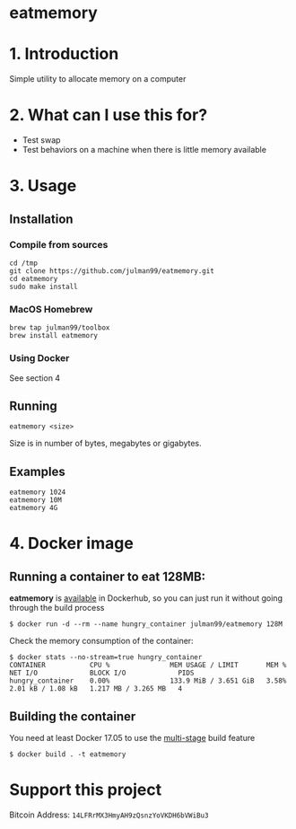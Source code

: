eatmemory
=========

# 1. Introduction
Simple utility to allocate memory on a computer

# 2. What can I use this for?
- Test swap
- Test behaviors on a machine when there is little memory available

# 3. Usage

## Installation

### Compile from sources

```
cd /tmp
git clone https://github.com/julman99/eatmemory.git
cd eatmemory
sudo make install
```

### MacOS Homebrew
```
brew tap julman99/toolbox
brew install eatmemory
```

### Using Docker

See section 4

## Running

```
eatmemory <size>
```

Size is in number of bytes, megabytes or gigabytes.

## Examples

```
eatmemory 1024
eatmemory 10M
eatmemory 4G
```

# 4. Docker image

## Running a container to eat 128MB:

**eatmemory** is [available](https://hub.docker.com/r/julman99/eatmemory) in Dockerhub, so you can just run it without going
through the build process

```
$ docker run -d --rm --name hungry_container julman99/eatmemory 128M
```

Check the memory consumption of the container:

```
$ docker stats --no-stream=true hungry_container
CONTAINER           CPU %               MEM USAGE / LIMIT       MEM %               NET I/O             BLOCK I/O             PIDS
hungry_container    0.00%               133.9 MiB / 3.651 GiB   3.58%               2.01 kB / 1.08 kB   1.217 MB / 3.265 MB   4
```

## Building the container

You need at least Docker 17.05 to use the [multi-stage](https://docs.docker.com/engine/userguide/eng-image/multistage-build/) build feature

```
$ docker build . -t eatmemory
```
# Support this project

Bitcoin Address: `14LFRrMX3HmyAH9zQsnzYoVKDH6bVWiBu3`
